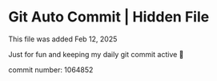 # Git Auto Commit | Hidden File

This file was added Feb 12, 2025

Just for fun and keeping my daily git commit active 🤪

commit number: 1064852
